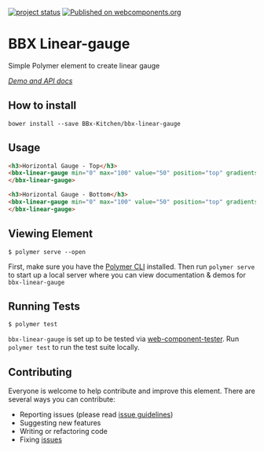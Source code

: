 [![project status](http://www.repostatus.org/badges/latest/active.svg)](http://www.gitchecker.com/BBx-Kitchen/bbx-linear-gauge)
[![Published on webcomponents.org](https://img.shields.io/badge/webcomponents.org-published-blue.svg)](https://www.webcomponents.org/element/BBx-Kitchen/bbx-linear-gauge)

# BBX Linear-gauge

Simple Polymer element to create linear gauge

_[Demo and API docs](https://bbx-kitchen.github.io/bbx-linear-gauge/components/bbx-linear-gauge/)_


## How to install

`bower install --save BBx-Kitchen/bbx-linear-gauge`

<!---
```
<custom-element-demo>
  <template>
    <script src="../webcomponentsjs/webcomponents-lite.js"></script>
    <link rel="import" href="bbx-linear-gauge.html">
    <next-code-block></next-code-block>
  </template>
</custom-element-demo>
```
-->

## Usage

```html
<h3>Horizontal Gauge - Top</h3>
<bbx-linear-gauge min="0" max="100" value="50" position="top" gradients='[[0,"#A770EF"],[50,"#CF8BF3"],[100,"#FDB99B"]]'>
</bbx-linear-gauge>

<h3>Horizontal Gauge - Bottom</h3>
<bbx-linear-gauge min="0" max="100" value="50" position="top" gradients='[[0,"#A770EF"],[50,"#CF8BF3"],[100,"#FDB99B"]]'>
</bbx-linear-gauge>
```



## Viewing Element

```
$ polymer serve --open
```

First, make sure you have the [Polymer CLI](https://www.npmjs.com/package/polymer-cli) installed. Then run `polymer serve` to start up a local server where you can view documentation & demos for `bbx-linear-gauge`


## Running Tests

```
$ polymer test
```

`bbx-linear-gauge` is set up to be tested via [web-component-tester](https://github.com/Polymer/web-component-tester). Run `polymer test` to run the test suite locally.

## Contributing

Everyone is welcome to help contribute and improve this element. There are several
ways you can contribute:

* Reporting issues (please read [issue guidelines](https://github.com/necolas/issue-guidelines))
* Suggesting new features
* Writing or refactoring code
* Fixing [issues](https://github.com/BBx-Kitchen/bbx-linear-gauge/issues)
